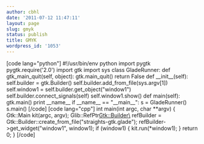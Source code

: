 ```yaml
---
author: cbhl
date: '2011-07-12 11:47:11'
layout: page
slug: gmyk
status: publish
title: GMYK
wordpress_id: '1053'
---
```


[code lang="python"] \#!/usr/bin/env python import pygtk
pygtk.require('2.0') import gtk import sys class GladeRunner: def
gtk\_main\_quit(self, object): gtk.main\_quit() return False def
\_\_init\_\_(self): self.builder = gtk.Builder()
self.builder.add\_from\_file(sys.argv[1]) self.window1 =
self.builder.get\_object("window1") self.builder.connect\_signals(self)
self.window1.show() def main(self): gtk.main() print \_\_name\_\_ if
\_\_name\_\_ == "\_\_main\_\_": s = GladeRunner() s.main() [/code] [code
lang="cpp"] int main(int argc, char \*\*argv) { Gtk::Main kit(argc,
argv); Glib::RefPtr<Gtk::Builder\> refBuilder =
Gtk::Builder::create\_from\_file("straights-gtk.glade");
refBuilder-\>get\_widget("window1", window1); if (window1) {
kit.run(\*window1); } return 0; } [/code]
